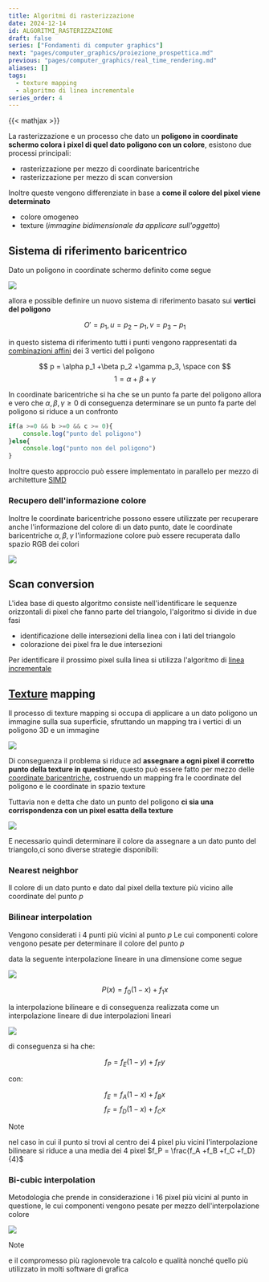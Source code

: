 ```yaml
---
title: Algoritmi di rasterizzazione
date: 2024-12-14
id: ALGORITMI_RASTERIZZAZIONE
draft: false
series: ["Fondamenti di computer graphics"]
next: "pages/computer_graphics/proiezione_prospettica.md"
previous: "pages/computer_graphics/real_time_rendering.md"
aliases: []
tags:
  - texture mapping
  - algoritmo di linea incrementale
series_order: 4
---
```


{{< mathjax >}}

La rasterizzazione e un processo che dato un **poligono in coordinate schermo colora i pixel di quel dato poligono con un colore**, esistono due processi principali:

- rasterizzazione per mezzo di coordinate baricentriche
- rasterizzazione per mezzo di scan conversion

Inoltre queste vengono differenziate in base a **come il colore del pixel viene determinato**

- colore omogeneo
- texture (*immagine bidimensionale da applicare sull'oggetto*)

## Sistema di riferimento baricentrico

Dato un poligono in coordinate schermo definito come segue

![](computer_graphics/imgs/poligono_baricentrico.png)

allora e possible definire un nuovo sistema di riferimento basato sui **vertici del poligono**

$$
O' = p_1,u = p_2 - p_1,v = p_3 - p_1
$$

in questo sistema di riferimento tutti i punti vengono rappresentati da [combinazioni affini](pages/computer_graphics/trasformazioni_geometriche.md#combinazione%20affine) dei 3 vertici del poligono

$$
p = \alpha p_1 +\beta p_2 +\gamma p_3, \space con
$$
$$
1= \alpha + \beta + \gamma
$$

In coordinate baricentriche si ha che se un punto fa parte del poligono allora e vero che $\alpha,\beta,\gamma \geq 0$ di conseguenza determinare se un  punto fa parte del poligono si riduce a un confronto

```javascript
if(a >=0 && b >=0 && c >= 0){
	console.log("punto del poligono")
}else{
	console.log("punto non del poligono")
}
```

Inoltre questo approccio può essere implementato in parallelo per mezzo di architetture [SIMD](https://it.wikipedia.org/wiki/SIMD)

### Recupero dell'informazione colore

Inoltre le coordinate baricentriche possono essere utilizzate per recuperare anche l'informazione del colore di un dato punto, date le coordinate baricentriche $\alpha,\beta,\gamma$ l'informazione colore può essere recuperata dallo spazio RGB dei colori

![](Pasted%20image%2020241214104134.png)

## Scan conversion

L'idea base di questo algoritmo consiste nell'identificare le sequenze orizzontali di pixel che fanno parte del triangolo, l'algoritmo si divide in due fasi

- identificazione delle intersezioni della linea con i lati del triangolo
- colorazione dei pixel fra le due intersezioni

Per identificare il prossimo pixel sulla linea si utilizza l'algoritmo di [linea incrementale](https://it.wikipedia.org/wiki/Algoritmo_della_linea_di_Bresenham)

## [Texture](pages/computer_graphics/texture_mapping.md) mapping

Il processo di texture mapping si occupa di applicare a un dato poligono un immagine sulla sua superficie, sfruttando un mapping tra i vertici di un poligono 3D e un immagine

![](Pasted%20image%2020241214154455.png)

Di conseguenza il problema si riduce ad **assegnare a ogni pixel il corretto punto della texture in questione**, questo può essere fatto per mezzo delle [coordinate baricentriche](#Sistema%20di%20riferimento%20baricentrico), costruendo un mapping fra le coordinate del poligono e le coordinate in spazio texture

Tuttavia non e detta che dato un punto del poligono **ci sia una corrispondenza con un pixel esatta della texture**

![](Pasted%20image%2020241214155219.png)

E necessario quindi determinare il colore da assegnare a un dato punto del triangolo,ci sono diverse strategie disponibili:

### Nearest neighbor

Il colore di un dato punto e dato dal pixel della texture più vicino alle coordinate del punto $p$

### Bilinear interpolation

Vengono considerati i 4 punti più vicini al punto $p$ Le cui componenti colore vengono pesate per determinare il colore del punto $p$

data la seguente interpolazione lineare in una dimensione come segue

![](Pasted%20image%2020241214160025.png)

$$
P(x) = f_0(1-x) + f_1x
$$

la interpolazione bilineare e di conseguenza realizzata come un interpolazione lineare di due interpolazioni lineari

![](Pasted%20image%2020241214160210.png)

di conseguenza si ha che:

$$
f_P= f_E(1-y)+ f_Fy
$$

con:

$$
f_E= f_A(1-x)+ f_Bx
$$
$$
f_F= f_D(1-x)+ f_Cx
$$

> [!NOTE]
> nel caso in cui il punto si trovi al centro dei 4 pixel piu vicini l'interpolazione bilineare si riduce a una media dei 4 pixel $f_P = \frac{f_A +f_B +f_C +f_D}{4}$

### Bi-cubic interpolation

Metodologia che prende in considerazione i $16$ pixel più vicini al punto in questione, le cui componenti vengono pesate per mezzo dell'interpolazione colore

![](Pasted%20image%2020241214160835.png)

> [!NOTE]
> e il compromesso più ragionevole tra calcolo e qualità nonché quello più utilizzato in molti software di grafica

